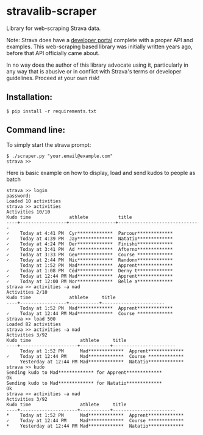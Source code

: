 stravalib-scraper
=========

Library for web-scraping Strava data.

Note: Strava does have a [developer portal](https://developers.strava.com/) complete with a proper API and examples. This web-scraping based library was initially written years ago, before that API officially came about.

In no way does the author of this library advocate using it, particularly in any way that is abusive or in conflict with Strava's terms or developer guidelines. Proceed at your own risk!

Installation:
-------------

```
$ pip install -r requirements.txt
```

Command line:
-----------------------

To simply start the strava prompt:

```
$ ./scraper.py "your.email@example.com"
strava >>
```
Here is basic example on how to display, load and send kudos to people as batch

```
strava >> login
password:
Loaded 10 activities
strava >> activities
Activities 10/10
Kudo time              athlete           title
----+-----------------+-----------------+------------------------------
✓    Today at 4:41 PM  Cyr*************  Parcour*************
✓    Today at 4:39 PM  Jay*************  Natatio*************
✓    Today at 4:24 PM  Der*************  Finishi*************
✓    Today at 3:41 PM  Ad *************  Afterno*************
✓    Today at 3:33 PM  Geo*************  Course *************
✓    Today at 2:44 PM  Nic*************  Randonn*************
     Today at 1:52 PM  Mad*************  Apprent*************
✓    Today at 1:08 PM  Céd*************  Derny t*************
✓    Today at 12:44 PM Mad*************  Apprent*************
✓    Today at 12:00 PM Nor*************  Belle a*************
strava >> activities -a mad
Activities 2/10
Kudo time              athlete     title
----+-----------------+-----------+-----------------------
     Today at 1:52 PM  Mad*************  Apprent*************
✓    Today at 12:44 PM Mad*************  Course *************
strava >> load 500
Loaded 82 activities
strava >> activities -a mad
Activities 3/92
Kudo time                  athlete     title
----+---------------------+-----------+-----------------------
     Today at 1:52 PM      Mad*************  Apprent*************
✓    Today at 12:44 PM     Mad*************  Course *************
     Yesterday at 12:44 PM Mad*************  Natatio*************
strava >> kudo
Sending kudo to Mad************* for Apprent*************
Ok
Sending kudo to Mad************* for Natatio*************
Ok
strava >> activities -a mad
Activities 3/92
Kudo time                  athlete     title
----+---------------------+-----------+-----------------------
*    Today at 1:52 PM      Mad*************  Apprent*************
✓    Today at 12:44 PM     Mad*************  Course *************
*    Yesterday at 12:44 PM Mad*************  Natatio*************
```
